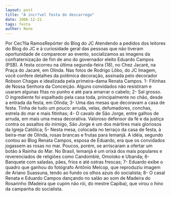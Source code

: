 ```yaml
---
layout: post
title: "A incr?vel festa do descarrego"
date: 2006-12-21
tags: festa
author: None
---
```


Por Cec?lia RamosRepórter do Blog do JC
Atendendo a pedidos dos leitores do Blog do JC e à curiosidade geral das pessoas que não tiveram oportunidade de comparecer ao evento, socializamos as imagens da confraternização de fim de ano do governador eleito Eduardo Campos (PSB). 
A festa ocorreu na última segunda-feira (18), no Chez Jacaré, na Praça do Jacaré, em Olinda. 
Nas fotos de Rodrigo Lôbo, do JC Imagem, você confere detalhes da polêmica decoração, assinada pelo decorador Robson Chagas e&nbsp;idealizada pela primeira-dama Renata Campos. 
1- Fitinhas de Nossa Senhora da Conceição. Alguns convidados não resistiram e usaram algunas fitas no punho e até para amarrar o cabelo;
2- Sal grosso. O ingrediente foi espalhado pela casa toda, principalmente no chão, desde a entrada da festa, em Olinda;
3- Uma das mesas que decoravam a casa de festa. Tinha de tudo um pouco: arruda, velas, defumadores, conchas, estrela do mar e mais fitinhas;
4- O cavalo de São Jorge, entre galhos de arruda, em mais uma mesa decorativa. Valoroso defensor da fé e da justiça contra os assaltos do inimigo, São Jorge é um dos mártires mais gloriosos da Igreja Católica;
5- Nesta mesa, colocada no terraço da casa de festa, à beira-mar de Olinda, rosas brancas e frutas para Iemanjá. A idéia, segundo contou ao Blog Renata Campos, esposa de Eduardo, era que os convidados jogassem as rosas no mar. Poucos, porém, se arriscaram a ofertar um botão à Rainha do Mar. No Brasil, Iemanjá é um orixá dos mais populares e reverenciados de religiões como Candomblé, Omoloko e Ubanda;
6- Banquete com saladas, pães, frios e até ostras frescas;
7- Eduardo exibe o quadro que ganhou do fotógrafo Antônio Melcop, que reproduziu imagem de Ariano Suassuna, tendo ao fundo os olhos azuis do socialista;
8- O casal Renata e Eduardo Campos dançando no salão ao som de Madeira do Rosarinho (Madeira que cupim não rói, do mestre Capiba), que virou o hino da campanha&nbsp;do socialista. 